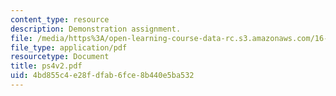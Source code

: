 ```yaml
---
content_type: resource
description: Demonstration assignment.
file: /media/https%3A/open-learning-course-data-rc.s3.amazonaws.com/16-120-compressible-flow-spring-2003/4bd855c4e28fdfab6fce8b440e5ba532_ps4v2.pdf
file_type: application/pdf
resourcetype: Document
title: ps4v2.pdf
uid: 4bd855c4-e28f-dfab-6fce-8b440e5ba532
---
```

